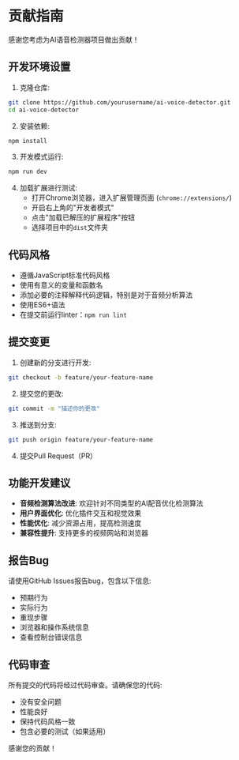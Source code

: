 # 贡献指南

感谢您考虑为AI语音检测器项目做出贡献！

## 开发环境设置

1. 克隆仓库:
```bash
git clone https://github.com/yourusername/ai-voice-detector.git
cd ai-voice-detector
```

2. 安装依赖:
```bash
npm install
```

3. 开发模式运行:
```bash
npm run dev
```

4. 加载扩展进行测试:
   - 打开Chrome浏览器，进入扩展管理页面 (`chrome://extensions/`)
   - 开启右上角的"开发者模式"
   - 点击"加载已解压的扩展程序"按钮
   - 选择项目中的`dist`文件夹

## 代码风格

- 遵循JavaScript标准代码风格
- 使用有意义的变量和函数名
- 添加必要的注释解释代码逻辑，特别是对于音频分析算法
- 使用ES6+语法
- 在提交前运行linter：`npm run lint`

## 提交变更

1. 创建新的分支进行开发:
```bash
git checkout -b feature/your-feature-name
```

2. 提交您的更改:
```bash
git commit -m "描述你的更改"
```

3. 推送到分支:
```bash
git push origin feature/your-feature-name
```

4. 提交Pull Request（PR）

## 功能开发建议

- **音频检测算法改进**: 欢迎针对不同类型的AI配音优化检测算法
- **用户界面优化**: 优化插件交互和视觉效果
- **性能优化**: 减少资源占用，提高检测速度
- **兼容性提升**: 支持更多的视频网站和浏览器

## 报告Bug

请使用GitHub Issues报告bug，包含以下信息:
- 预期行为
- 实际行为
- 重现步骤
- 浏览器和操作系统信息
- 查看控制台错误信息

## 代码审查

所有提交的代码将经过代码审查。请确保您的代码:
- 没有安全问题
- 性能良好
- 保持代码风格一致
- 包含必要的测试（如果适用）

感谢您的贡献！ 